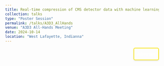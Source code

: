```yaml
---
title: Real-time compression of CMS detector data with machine learning $ \| \textit{A3D3 All-Hands}$
collection: talks
type: "Poster Session"
permalink: /talks/A3D3_AllHands
venue: "A3D3 All-Hands Meeting"
date: 2024-10-14
location: "West Lafayette, Indianna"
---
```


<div style="display: flex; align-items: flex-start; justify-content: flex-end; border: 2px solid #f9e40c; padding: 10px; border-radius: 5px; width: fit-content; box-shadow: 0 2px 4px rgba(0, 0, 0, 0.1); margin-left: auto;">
  <p style="margin: 0;">
    <a href="https://indico.cern.ch/event/1405903/contributions/6166557/" style="text-decoration: none; color: #ffffff; font-weight: bold;">
      Abstract
    </a>
  </p>
</div>

